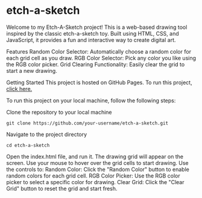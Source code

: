 # etch-a-sketch

Welcome to my Etch-A-Sketch project! This is a web-based drawing tool inspired by the classic etch-a-sketch toy. Built using HTML, CSS, and JavaScript, it provides a fun and interactive way to create digital art.

Features
    Random Color Selector: Automatically choose a random color for each grid cell as you draw.
    RGB Color Selector: Pick any color you like using the RGB color picker.
    Grid Clearing Functionality: Easily clear the grid to start a new drawing.

Getting Started
  This project is hosted on GitHub Pages. To run this project, [click here.](https://jd-58.github.io/etch-a-sketch/)

  To run this project on your local machine, follow the following steps:

  Clone the repository to your local machine

    git clone https://github.com/your-username/etch-a-sketch.git


Navigate to the project directory

    cd etch-a-sketch

Open the index.html file, and run it.
The drawing grid will appear on the screen. Use your mouse to hover over the grid cells to start drawing.
Use the controls to:
        Random Color: Click the "Random Color" button to enable random colors for each grid cell.
        RGB Color Picker: Use the RGB color picker to select a specific color for drawing.
        Clear Grid: Click the "Clear Grid" button to reset the grid and start fresh.
